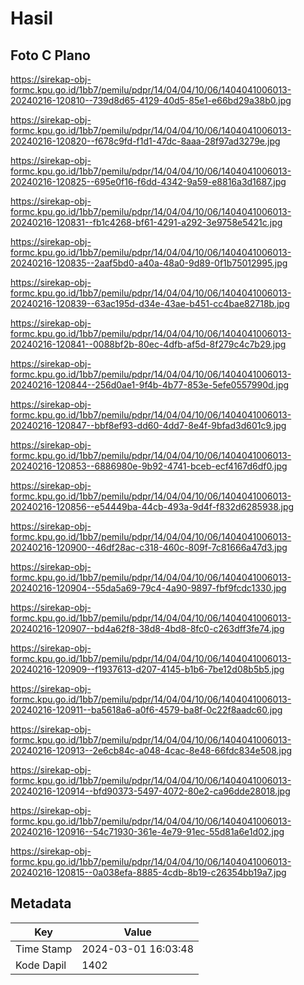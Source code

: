 # Hasil

## Foto C Plano

https://sirekap-obj-formc.kpu.go.id/1bb7/pemilu/pdpr/14/04/04/10/06/1404041006013-20240216-120810--739d8d65-4129-40d5-85e1-e66bd29a38b0.jpg

https://sirekap-obj-formc.kpu.go.id/1bb7/pemilu/pdpr/14/04/04/10/06/1404041006013-20240216-120820--f678c9fd-f1d1-47dc-8aaa-28f97ad3279e.jpg

https://sirekap-obj-formc.kpu.go.id/1bb7/pemilu/pdpr/14/04/04/10/06/1404041006013-20240216-120825--695e0f16-f6dd-4342-9a59-e8816a3d1687.jpg

https://sirekap-obj-formc.kpu.go.id/1bb7/pemilu/pdpr/14/04/04/10/06/1404041006013-20240216-120831--fb1c4268-bf61-4291-a292-3e9758e5421c.jpg

https://sirekap-obj-formc.kpu.go.id/1bb7/pemilu/pdpr/14/04/04/10/06/1404041006013-20240216-120835--2aaf5bd0-a40a-48a0-9d89-0f1b75012995.jpg

https://sirekap-obj-formc.kpu.go.id/1bb7/pemilu/pdpr/14/04/04/10/06/1404041006013-20240216-120839--63ac195d-d34e-43ae-b451-cc4bae82718b.jpg

https://sirekap-obj-formc.kpu.go.id/1bb7/pemilu/pdpr/14/04/04/10/06/1404041006013-20240216-120841--0088bf2b-80ec-4dfb-af5d-8f279c4c7b29.jpg

https://sirekap-obj-formc.kpu.go.id/1bb7/pemilu/pdpr/14/04/04/10/06/1404041006013-20240216-120844--256d0ae1-9f4b-4b77-853e-5efe0557990d.jpg

https://sirekap-obj-formc.kpu.go.id/1bb7/pemilu/pdpr/14/04/04/10/06/1404041006013-20240216-120847--bbf8ef93-dd60-4dd7-8e4f-9bfad3d601c9.jpg

https://sirekap-obj-formc.kpu.go.id/1bb7/pemilu/pdpr/14/04/04/10/06/1404041006013-20240216-120853--6886980e-9b92-4741-bceb-ecf4167d6df0.jpg

https://sirekap-obj-formc.kpu.go.id/1bb7/pemilu/pdpr/14/04/04/10/06/1404041006013-20240216-120856--e54449ba-44cb-493a-9d4f-f832d6285938.jpg

https://sirekap-obj-formc.kpu.go.id/1bb7/pemilu/pdpr/14/04/04/10/06/1404041006013-20240216-120900--46df28ac-c318-460c-809f-7c81666a47d3.jpg

https://sirekap-obj-formc.kpu.go.id/1bb7/pemilu/pdpr/14/04/04/10/06/1404041006013-20240216-120904--55da5a69-79c4-4a90-9897-fbf9fcdc1330.jpg

https://sirekap-obj-formc.kpu.go.id/1bb7/pemilu/pdpr/14/04/04/10/06/1404041006013-20240216-120907--bd4a62f8-38d8-4bd8-8fc0-c263dff3fe74.jpg

https://sirekap-obj-formc.kpu.go.id/1bb7/pemilu/pdpr/14/04/04/10/06/1404041006013-20240216-120909--f1937613-d207-4145-b1b6-7be12d08b5b5.jpg

https://sirekap-obj-formc.kpu.go.id/1bb7/pemilu/pdpr/14/04/04/10/06/1404041006013-20240216-120911--ba5618a6-a0f6-4579-ba8f-0c22f8aadc60.jpg

https://sirekap-obj-formc.kpu.go.id/1bb7/pemilu/pdpr/14/04/04/10/06/1404041006013-20240216-120913--2e6cb84c-a048-4cac-8e48-66fdc834e508.jpg

https://sirekap-obj-formc.kpu.go.id/1bb7/pemilu/pdpr/14/04/04/10/06/1404041006013-20240216-120914--bfd90373-5497-4072-80e2-ca96dde28018.jpg

https://sirekap-obj-formc.kpu.go.id/1bb7/pemilu/pdpr/14/04/04/10/06/1404041006013-20240216-120916--54c71930-361e-4e79-91ec-55d81a6e1d02.jpg

https://sirekap-obj-formc.kpu.go.id/1bb7/pemilu/pdpr/14/04/04/10/06/1404041006013-20240216-120815--0a038efa-8885-4cdb-8b19-c26354bb19a7.jpg


## Metadata

| Key        | Value               |
| ---------- | ------------------- |
| Time Stamp | 2024-03-01 16:03:48 |
| Kode Dapil | 1402                |



